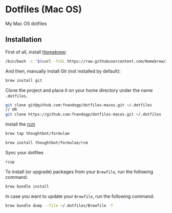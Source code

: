 # Dotfiles (Mac OS)
My Mac OS dotfiles

## Installation

First of all, install [Homebrew](https://brew.sh/):

```bash
/bin/bash -c "$(curl -fsSL https://raw.githubusercontent.com/Homebrew/install/master/install.sh)"
```

And then, manually install Git (not installed by default):

```bash
brew install git
```

Clone the project and place it on your home directory under the name
`.dotfiles`.

```bash
git clone git@github.com:fnandogp/dotfiles-macos.git ~/.dotfiles
// OR
git clone https://github.com:fnandogp/dotfiles-macos.git ~/.dotfiles
```

Install the [rcm](https://github.com/thoughtbot/rcm)

```bash
brew tap thoughtbot/formulae

brew install thoughtbot/formulae/rcm
```

Sync your dotfiles

```bash
rcup
```

To install (or upgrade) packages from your `Brewfile`, run the following
command:

```bash
brew bundle install
```


In case you want to update your `Brewfile`, run the following command:

```bash
brew bundle dump --file ~/.dotfiles/Brewfile -f
```
